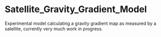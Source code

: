 # Satellite_Gravity_Gradient_Model
Experimental model calculating a gravity gradient map as measured by a satellite, currently very much work in progress.
